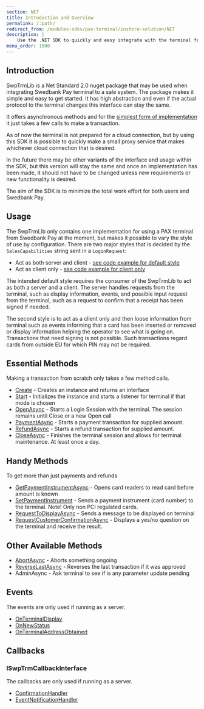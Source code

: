 ```yaml
---
section: NET
title: Introduction and Overview
permalink: /:path/
redirect_from: /modules-sdks/pax-terminal/instore-solution/NET
description: |
    Use the .NET SDK to quickly and easy integrate with the terminal from your POS solution. The aim of the SDK is to minimize the work effort for both users and Swedbank Pay.
menu_order: 1500
---
```


## Introduction

SwpTrmLib is a Net Standard 2.0 nuget package that may be used when integrating Swedbank Pay terminal to a sale system. The
package makes it simple and easy to get started.
It has high abstraction and even if the actual protocol to the terminal changes this interface can stay the same.

It offers asynchronous methods and for the [simplest form of implementation][client-style] it just takes a few calls to make a transaction.

As of now the terminal is not prepared for a cloud connection, but by using this SDK it is possible to quickly make a small proxy service that makes whichever cloud connection that is desired.

In the future there may be other variants of the interface and usage within the SDK, but this version will stay the same and once an implementation has been made, it should not have to be changed unless new requirements or new functionality is desired.

The aim of the SDK is to minimize the total work effort for both users and Swedbank Pay.

## Usage

The SwpTrmLib only contains one implementation for using a PAX terminal from Swedbank Pay at the moment, but makes it possible to vary the style of use
by configuration. There are two major styles that is decided by the `SalesCapabilities` string sent in a `LoginRequest`:

* Act as both server and client - [see code example for default style][default-style]
* Act as client only - [see code example for client only][client-style]

The intended default style requires the consumer of the SwpTrmLib to act as both a server and a client. The server
handles requests from the terminal, such as display information, events, and possible input request from the terminal,
such as a request to confirm that a receipt has been signed if needed.

The second style is to act as a client only and then loose information from terminal such as events informing that a card has been inserted or removed or display
information helping the operator to see what is going on. Transactions that need signing is not possible. Such
transactions regard cards from outside EU for which PIN may not be required.

## Essential Methods

Making a transaction from scratch only takes a few method calls.

* [Create][create-method] - Creates an instance and returns an interface
* [Start][start-method] - Initializes the instance and starts a listener for terminal if that mode is chosen
* [OpenAsync][openasync] - Starts a Login Session with the terminal. The session remains until Close or a new Open call
* [PaymentAsync][paymentasync] - Starts a payment transaction for supplied amount.
* [RefundAsync][refundasync] - Starts a refund transaction for supplied amount.
* [CloseAsync][closeasync] - Finishes the terminal session and allows for terminal maintenance. At least once a day.

## Handy Methods

To get more than just payments and refunds

* [GetPaymentInstrumentAsync][getpaymentinstrumentasync] - Opens card readers to read card before amount is known
* [SetPaymentInstrument][setpaymentinstrument] - Sends a payment instrument (card number) to the terminal. Note! Only non PCI regulated cards.
* [RequestToDisplayAsync][requesttodisplayasync] - Sends a message to be displayed on terminal
* [RequestCustomerConfirmationAsync][requestcustomerconfirmation] - Displays a yes/no question on the terminal and receive the result.

## Other Available Methods

* [AbortAsync][abortasync] - Aborts something ongoing
* [ReverseLastAsync][reverselastasync] - Reverses the last transaction if it was approved
* AdminAsync - Ask terminal to see if is any parameter update pending

## Events

The events are only used if running as a server.

* [OnTerminalDisplay][onterminaldisplay]
* [OnNewStatus][onnewstatus]
* [OnTerminalAddressObtained][onterminaladdressobtained]

## Callbacks

### ISwpTrmCallbackInterface

The callbacks are only used if running as a server.

* [ConfirmationHandler][confirmationhandler]
* [EventNotificationHandler][eventnotificationhandler]

[create-method]: ./Methods/create
[start-method]: ./Methods/start
[openasync]: ./Methods/openasync
[paymentasync]: ./Methods/paymentasync
[getpaymentinstrumentasync]: ./Methods/getpaymentinstrumentasync
[abortasync]: ./Methods/abortasync
[default-style]: ./CodeExamples/#as-client-and-server
[client-style]: ./CodeExamples/#as-client-only
[refundasync]: ./Methods/refundasync
[closeasync]: ./Methods/closeasync
[setpaymentinstrument]: ./Methods/setpaymentinstrument
[reverselastasync]: ./Methods/reverselastasync
[requesttodisplayasync]: ./Methods/requesttodisplayasync
[requestcustomerconfirmation]: ./Methods/requestcustomerconfirmation
[onterminaldisplay]:./Events/index/#onterminaldisplay
[onnewstatus]:./Events/index/#onnewstatus
[onterminaladdressobtained]:./Events/index/#onterminaladdressobtained
[confirmationhandler]: ./ISwpTrmCallbackInterface/index/#confirmationhandler
[eventnotificationhandler]: ./ISwpTrmCallbackInterface/index/#eventnotificationhandler
